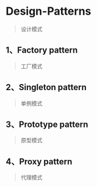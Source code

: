 # Design-Patterns
> 设计模式

## 1、Factory pattern
> 工厂模式

## 2、Singleton pattern
> 单例模式

## 3、Prototype pattern
> 原型模式

## 4、Proxy pattern
> 代理模式
